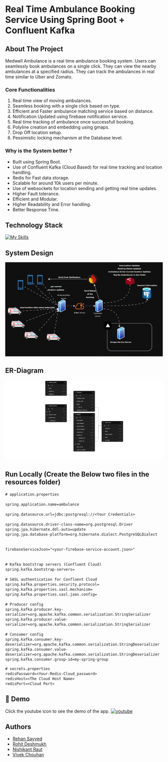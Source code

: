 # Real Time Ambulance Booking Service Using Spring Boot + Confluent Kafka

## About The Project
Medwell Ambulance is a real time ambulance booking system. Users can seamlessly book ambulances on a single click. They can view the nearby ambulances at a specified radius. They can track the ambulances in real time similar to Uber and Zomato.



### Core Functionalities
1. Real time view of moving ambulances.
2. Seamless booking with a single click based on type.
3. Efficient and Faster ambulance matching service based on distance.
4. Notification Updated using firebase notification service.
5. Real time tracking of ambulance once successfull booking.
6. Polyline creation and embedding using gmaps.
7. Drop Off location setup.
8. Pessimistic locking mechanism at the Database level.

### Why is the System better ?
* Built using Spring Boot.
* Use of Confluent Kafka (Cloud Based) for real time tracking and location handling.
* Redis for Fast data storage.
* Scalable for around 10k users per minute.
* Use of websockets for location sending and getting real time updates.
* Higher Fault tolerance.
* Efficient and Modular.
* Higher Readability and Error handling.
* Better Response Time.



## Technology Stack
[![My Skills](https://skillicons.dev/icons?i=java,spring,kafka,postgres,firebase,aws,redis,supabase)](https://skillicons.dev)



## System Design

![system_design](https://github.com/vnrr2023/Medwell-Ambulance-Service/blob/main/ambulance.gif?raw=true)

## ER-Diagram

![system_design](https://github.com/vnrr2023/Medwell-Ambulance-Service/blob/main/ambualance-er.png?raw=true)

## Run Locally (Create the Below two files in the resources folder)
```
# application.properties

spring.application.name=ambulance

spring.datasource.url=jdbc:postgresql://<Your Credentials>

spring.datasource.driver-class-name=org.postgresql.Driver
spring.jpa.hibernate.ddl-auto=update
spring.jpa.database-platform=org.hibernate.dialect.PostgreSQLDialect


firebaseServiceJson="<your-firebase-service-account.json>"


# Kafka bootstrap servers (Confluent Cloud)
spring.kafka.bootstrap-servers=

# SASL authentication for Confluent Cloud
spring.kafka.properties.security.protocol=
spring.kafka.properties.sasl.mechanism=
spring.kafka.properties.sasl.jaas.config=

# Producer config
spring.kafka.producer.key-serializer=org.apache.kafka.common.serialization.StringSerializer
spring.kafka.producer.value-serializer=org.apache.kafka.common.serialization.StringSerializer

# Consumer config
spring.kafka.consumer.key-deserializer=org.apache.kafka.common.serialization.StringDeserializer
spring.kafka.consumer.value-deserializer=org.apache.kafka.common.serialization.StringDeserializer
spring.kafka.consumer.group-id=my-spring-group
```

```
# secrets.properties
redisPassword=<Your-Redis-Cloud_password>
redisHost=<The Cloud Host Name>
redisPort=<Cloud Port>
```

## 🔗 Demo

Click the youtube icon to see the demo of the app.
[![youtube](https://img.shields.io/badge/youtube-FF0000?style=for-the-badge&logo=youtube&logoColor=white)](https://youtu.be/NOePY7MO7bU)



## Authors

- [Rehan Sayyed](https://www.linkedin.com/in/rehan42/)
- [Rohit Deshmukh](https://www.linkedin.com/in/rohitddev/)
- [Nishikant Raut](https://www.linkedin.com/in/nishidev/)
- [Vivek Chouhan](https://www.linkedin.com/in/vivek-chouhan/)



    


